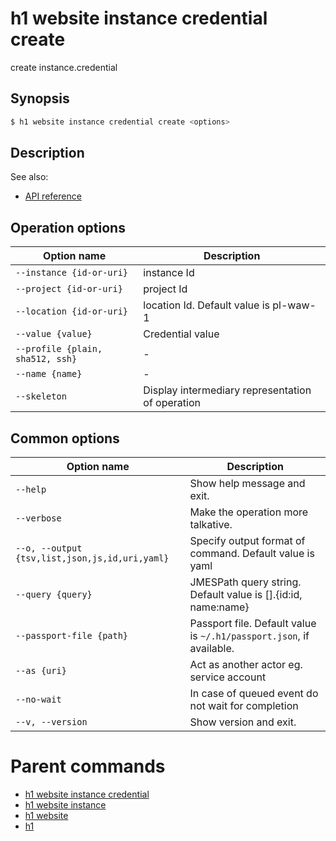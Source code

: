 
# h1 website instance credential create

create instance.credential

## Synopsis

```bash
$ h1 website instance credential create <options>
```

## Description

See also:

* [API reference](https://api.hyperone.com/v2/docs#operation/v1:website:instance.credential:create)

## Operation options

| Option name                          | Description                                      |
| ------------------------------------ | ------------------------------------------------ |
| ```--instance {id-or-uri}```         | instance Id                                      |
| ```--project {id-or-uri}```          | project Id                                       |
| ```--location {id-or-uri}```         | location Id. Default value is pl-waw-1           |
| ```--value {value}```                | Credential value                                 |
| ```--profile {plain, sha512, ssh}``` | -                                                |
| ```--name {name}```                  | -                                                |
| ```--skeleton```                     | Display intermediary representation of operation |

## Common options

| Option name                                        | Description                                                              |
| -------------------------------------------------- | ------------------------------------------------------------------------ |
| ```--help```                                       | Show help message and exit.                                              |
| ```--verbose```                                    | Make the operation more talkative.                                       |
| ```--o, --output {tsv,list,json,js,id,uri,yaml}``` | Specify output format of command. Default value is yaml                  |
| ```--query {query}```                              | JMESPath query string. Default value is [].\{id:id, name:name\}          |
| ```--passport-file {path}```                       | Passport file. Default value is ```~/.h1/passport.json```, if available. |
| ```--as {uri}```                                   | Act as another actor eg. service account                                 |
| ```--no-wait```                                    | In case of queued event do not wait for completion                       |
| ```--v, --version```                               | Show version and exit.                                                   |

# Parent commands

* [h1 website instance credential](./../README.md)
* [h1 website instance](./../../README.md)
* [h1 website](./../../../README.md)
* [h1](./../../../../README.md)
